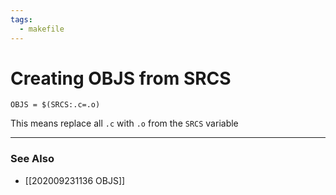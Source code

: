 ```yaml
---
tags: 
  - makefile  
---
```

# Creating OBJS from SRCS

`OBJS = $(SRCS:.c=.o)`

This means replace all `.c` with `.o` from the `SRCS` variable

---
### See Also
- [[202009231136 OBJS]]

